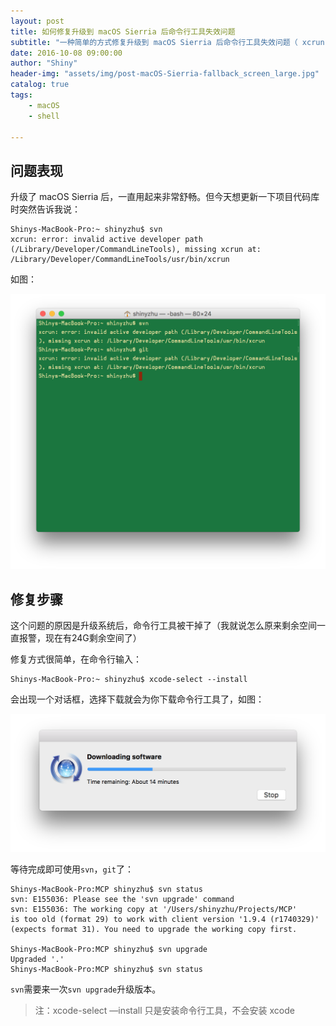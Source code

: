 ```yaml
---
layout: post
title: 如何修复升级到 macOS Sierria 后命令行工具失效问题
subtitle: "一种简单的方式修复升级到 macOS Sierria 后命令行工具失效问题（ xcrun: error: invalid active developer path ）"
date: 2016-10-08 09:00:00
author: "Shiny"
header-img: "assets/img/post-macOS-Sierria-fallback_screen_large.jpg"
catalog: true
tags:
    - macOS
    - shell

---
```


## 问题表现

 升级了 macOS Sierria 后，一直用起来非常舒畅。但今天想更新一下项目代码库时突然告诉我说：

```shell
Shinys-MacBook-Pro:~ shinyzhu$ svn
xcrun: error: invalid active developer path (/Library/Developer/CommandLineTools), missing xcrun at: /Library/Developer/CommandLineTools/usr/bin/xcrun
```

如图：

![post-macOS-Sierria-cmd-tools-1](/assets/img/post-macOS-Sierria-cmd-tools-1.png)

## 修复步骤

这个问题的原因是升级系统后，命令行工具被干掉了（我就说怎么原来剩余空间一直报警，现在有24G剩余空间了）

修复方式很简单，在命令行输入：

```shell
Shinys-MacBook-Pro:~ shinyzhu$ xcode-select --install
```

会出现一个对话框，选择下载就会为你下载命令行工具了，如图：

 ![post-macOS-Sierria-cmd-tools-2](/assets/img/post-macOS-Sierria-cmd-tools-2.png)

 等待完成即可使用`svn`，`git`了：

```shell
Shinys-MacBook-Pro:MCP shinyzhu$ svn status
svn: E155036: Please see the 'svn upgrade' command
svn: E155036: The working copy at '/Users/shinyzhu/Projects/MCP'
is too old (format 29) to work with client version '1.9.4 (r1740329)' (expects format 31). You need to upgrade the working copy first.

Shinys-MacBook-Pro:MCP shinyzhu$ svn upgrade
Upgraded '.'
Shinys-MacBook-Pro:MCP shinyzhu$ svn status
```

`svn`需要来一次`svn upgrade`升级版本。

> 注：xcode-select —install 只是安装命令行工具，不会安装 xcode